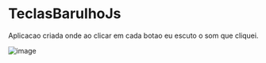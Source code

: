 # TeclasBarulhoJs

Aplicacao criada onde ao clicar em cada botao eu escuto o som que cliquei.



![image](https://github.com/Parente169/TeclasBarulhoJs/assets/71939213/df7fde9e-b5fc-44d7-a432-f268df396396)

